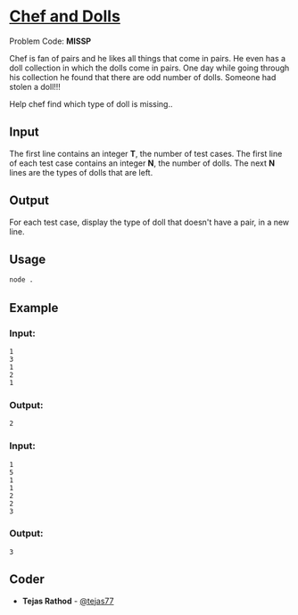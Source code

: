 
# [Chef and Dolls](https://www.codechef.com/problems/MISSP)
Problem Code: **MISSP**

Chef is fan of pairs and he likes all things that come in pairs. He even has a doll collection in which the dolls come in pairs. One day while going through his collection he found that there are odd number of dolls. Someone had stolen a doll!!!

Help chef find which type of doll is missing..

## Input

The first line contains an integer **T**, the number of test cases.
The first line of each test case contains an integer **N**, the number of dolls.
The next **N** lines are the types of dolls that are left.

## Output

For each test case, display the type of doll that doesn't have a pair, in a new line.

## Usage
```sh
node .
```
## Example
### Input:
```
1
3
1
2
1
```
### Output:
```
2
```
### Input:
```
1
5
1
1
2
2
3
```
### Output:
```
3
```

## Coder

* **Tejas Rathod** - [@tejas77](https://github.com/tejas77)
